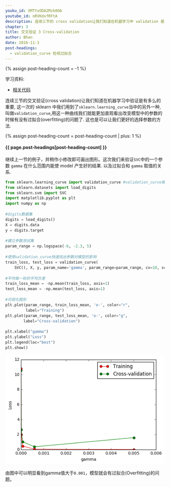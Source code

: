 ```yaml
---
youku_id: XMTYxODA2Mzk0OA
youtube_id: nRVKdxfRFtA
description: 连续三节的 cross validation让我们知道在机器学习中 validation 是有多么的重要, 这一次的 sklearn 中我们用到了 sklearn.learning_curve 当中的另外一种, 叫做 validation_curve, 用这一种 curve 我们就能更加直观看出改变 model 中的参数的时候有没有 overfitting 的问题了.这也是可以让我们更好的选择参数的方法.
chapter: 3
title: 交叉验证 3 Cross-validation
author: Bhan
date: 2016-11-3
post-headings:
  - validation_curve 检视过拟合
---
```

{% assign post-heading-count = -1 %}

学习资料:
  * [相关代码](https://github.com/MorvanZhou/tutorials/blob/master/sklearnTUT/sk10_cross_validation3.py)


连续三节的交叉验证(cross validation)让我们知道在机器学习中验证是有多么的重要,
这一次的 sklearn 中我们用到了`sklearn.learning_curve`当中的另外一种, 
叫做`validation_curve`,用这一种曲线我们就能更加直观看出改变模型中的参数的时候有没有过拟合(overfitting)的问题了.
这也是可以让我们更好的选择参数的方法.


{% assign post-heading-count = post-heading-count | plus: 1 %}
<h4 class="tut-h4-pad" id="{{ page.post-headings[post-heading-count] }}">{{ page.post-headings[post-heading-count] }}</h4>


继续上一节的例子，并稍作小修改即可画出图形。这次我们来验证`SVC`中的一个参数 `gamma` 在什么范围内能使 model 产生好的结果. 以及过拟合和 `gamma` 取值的关系.

```python
from sklearn.learning_curve import validation_curve #validation_curve模块
from sklearn.datasets import load_digits 
from sklearn.svm import SVC 
import matplotlib.pyplot as plt 
import numpy as np

#digits数据集
digits = load_digits()
X = digits.data
y = digits.target

#建立参数测试集
param_range = np.logspace(-6, -2.3, 5)

#使用validation_curve快速找出参数对模型的影响
train_loss, test_loss = validation_curve(
    SVC(), X, y, param_name='gamma', param_range=param_range, cv=10, scoring='mean_squared_error')

#平均每一轮的平均方差
train_loss_mean = -np.mean(train_loss, axis=1)
test_loss_mean = -np.mean(test_loss, axis=1)

#可视化图形
plt.plot(param_range, train_loss_mean, 'o-', color="r",
         label="Training")
plt.plot(param_range, test_loss_mean, 'o-', color="g",
        label="Cross-validation")

plt.xlabel("gamma")
plt.ylabel("Loss")
plt.legend(loc="best")
plt.show()
```

<img class="course-image" src="/static/results/sklearn/3_4_1.png" alt="{{ page.title }}{% increment image-count %}">

由图中可以明显看到gamma值大于`0.001`，模型就会有过拟合(Overfitting)的问题。

